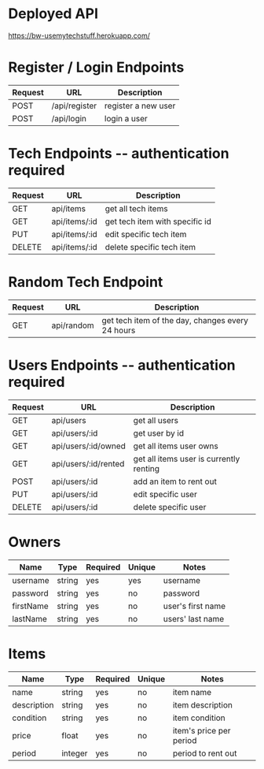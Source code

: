 # Deployed API
https://bw-usemytechstuff.herokuapp.com/

# Register / Login Endpoints
| Request | URL | Description |
| ------- | --- | ----------- |
| POST | /api/register | register a new user |
| POST | /api/login | login a user |

# Tech Endpoints -- authentication required
| Request | URL | Description |
| ------- | --- | ----------- |
| GET | api/items | get all tech items |
| GET | api/items/:id | get tech item with specific id |
| PUT | api/items/:id | edit specific tech item |
| DELETE | api/items/:id | delete specific tech item |

# Random Tech Endpoint
| Request | URL | Description |
| ------- | --- | ----------- |
| GET | api/random | get tech item of the day, changes every 24 hours |

# Users Endpoints -- authentication required
| Request | URL | Description |
| ------- | --- | ----------- |
| GET | api/users | get all users |
| GET | api/users/:id | get user by id |
| GET | api/users/:id/owned | get all items user owns |
| GET | api/users/:id/rented | get all items user is currently renting |
| POST | api/users/:id | add an item to rent out |
| PUT | api/users/:id | edit specific user |
| DELETE | api/users/:id | delete specific user |

# Owners
| Name | Type | Required | Unique | Notes |
| ---- | ---- | -------- | ------ | ----- |
| username | string | yes | yes | username |
| password | string | yes | no | password |
| firstName | string | yes | no | user's first name |
| lastName | string | yes | no | users' last name |

# Items
| Name | Type | Required | Unique | Notes |
| ---- | ---- | -------- | ------ | ----- |
| name | string | yes | no | item name |
| description | string | yes | no | item description |
| condition | string | yes | no | item condition |
| price | float | yes | no | item's price per period |
| period | integer | yes | no | period to rent out |
